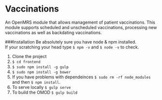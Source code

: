 # Vaccinations
An OpenMRS module that allows management of patient vaccinations.
This module supports scheduled and unscheduled vaccinations, processing new vaccinations as well as backdating vaccinations.

###Installation 
Be absolutely sure you have node & npm installed.  
If your scratching your head type ```$ npm -v``` and ```$ node -v``` to check.  
1. Clone the project  
2. ```$ cd frontend```  
3. ```$ sudo npm install -g gulp```  
4. ```$ sudo npm install -g bower```  
5. If you have problems with dependeinces ```$ sudo rm -rf node_modules``` and then ```$ npm install```.  
6. To serve locally ```$ gulp serve```  
7. To build the OMOD ```$ gulp build```  

